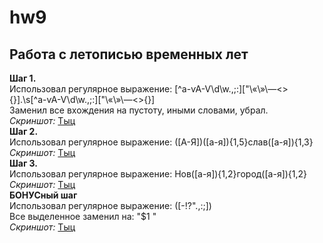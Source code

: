 # hw9
## Работа с летописью временных лет
**Шаг 1.**  
Использовал регулярное выражение: \[^а-ѵА-Ѵ\d\w\.\,\;\:\]\[\"\«\»\—\<\>\{\}].\s\[^а-ѵА-Ѵ\d\w\.\,\;\:\]\[\"\«\»\—\<\>\{\}]  
Заменил все вхождения на пустоту, иными словами, убрал.  
*Скриншот:* [Тыц](https://github.com/Tuskwyn/hw9/blob/master/Шаг%201.jpg)  
**Шаг 2.**  
Использовал регулярное выражение: (\[А-Я])(\[а-я]){1,5}слав(\[а-я]){1,3}  
*Скриншот:* [Тыц](https://github.com/Tuskwyn/hw9/blob/master/Шаг%202.jpg)  
**Шаг 3.**  
Использовал регулярное выражение: Нов(\[а-я]){1,2}город(\[а-я]){1,2}  
*Скриншот:* [Тыц](https://github.com/Tuskwyn/hw9/blob/master/Шаг%203.jpg)    
**БОНУСный шаг**  
Использовал регулярное выражение: (\[-!?".,:;])  
Все выделенное заменил на: "$1 "  
*Скриншот:* [Тыц](https://github.com/Tuskwyn/hw9/blob/master/Бонус.jpg)  
